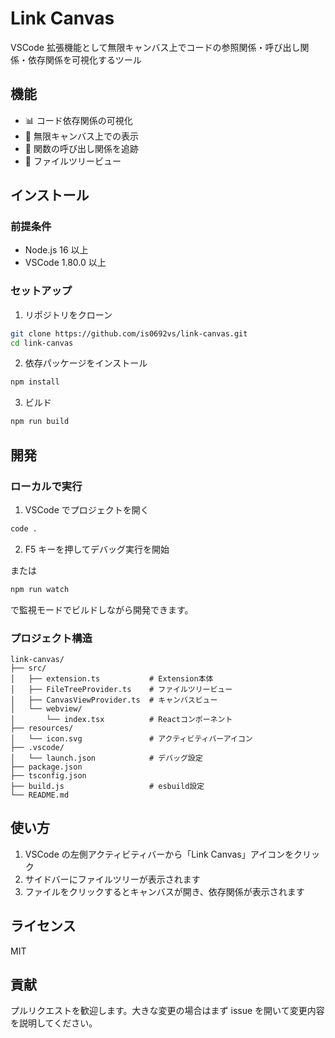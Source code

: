 # Link Canvas

VSCode 拡張機能として無限キャンバス上でコードの参照関係・呼び出し関係・依存関係を可視化するツール

## 機能

- 📊 コード依存関係の可視化
- 🎨 無限キャンバス上での表示
- 🔗 関数の呼び出し関係を追跡
- 📁 ファイルツリービュー

## インストール

### 前提条件

- Node.js 16 以上
- VSCode 1.80.0 以上

### セットアップ

1. リポジトリをクローン

```bash
git clone https://github.com/is0692vs/link-canvas.git
cd link-canvas
```

2. 依存パッケージをインストール

```bash
npm install
```

3. ビルド

```bash
npm run build
```

## 開発

### ローカルで実行

1. VSCode でプロジェクトを開く

```bash
code .
```

2. F5 キーを押してデバッグ実行を開始

または

```bash
npm run watch
```

で監視モードでビルドしながら開発できます。

### プロジェクト構造

```
link-canvas/
├── src/
│   ├── extension.ts           # Extension本体
│   ├── FileTreeProvider.ts    # ファイルツリービュー
│   ├── CanvasViewProvider.ts  # キャンバスビュー
│   └── webview/
│       └── index.tsx          # Reactコンポーネント
├── resources/
│   └── icon.svg               # アクティビティバーアイコン
├── .vscode/
│   └── launch.json            # デバッグ設定
├── package.json
├── tsconfig.json
├── build.js                   # esbuild設定
└── README.md
```

## 使い方

1. VSCode の左側アクティビティバーから「Link Canvas」アイコンをクリック
2. サイドバーにファイルツリーが表示されます
3. ファイルをクリックするとキャンバスが開き、依存関係が表示されます

## ライセンス

MIT

## 貢献

プルリクエストを歓迎します。大きな変更の場合はまず issue を開いて変更内容を説明してください。
